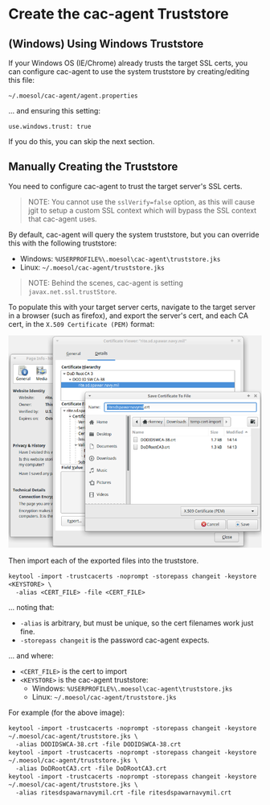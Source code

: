 Create the cac-agent Truststore
================


(Windows) Using Windows Truststore
----------------

If your Windows OS (IE/Chrome) already trusts the target SSL certs, you can configure cac-agent to use the system
truststore by creating/editing this file:

	~/.moesol/cac-agent/agent.properties

... and ensuring this setting:

	use.windows.trust: true

If you do this, you can skip the next section.


Manually Creating the Truststore
----------------

You need to configure cac-agent to trust the target server's SSL certs.

> NOTE: You cannot use the ```sslVerify=false``` option, as this will cause jgit to setup a custom SSL context
> which will bypass the SSL context that cac-agent uses.
> 

By default, cac-agent will query the system truststore, but you can override this with the following truststore:

* Windows: ```%USERPROFILE%\.moesol\cac-agent\truststore.jks```
* Linux: ```~/.moesol/cac-agent/truststore.jks```

> NOTE: Behind the scenes, cac-agent is setting `javax.net.ssl.trustStore`.
> 

To populate this with your target server certs, navigate to the target server in a browser (such as firefox),
and export the server's cert, and each CA cert, in the ```X.509 Certificate (PEM)``` format:

![](Saving-Certs.png)

Then import each of the exported files into the truststore. 

	keytool -import -trustcacerts -noprompt -storepass changeit -keystore <KEYSTORE> \
	  -alias <CERT_FILE> -file <CERT_FILE>

... noting that:

* ```-alias``` is arbitrary, but must be unique, so the cert filenames work just fine.
* ```-storepass changeit``` is the password cac-agent expects.

... and where:

* ```<CERT_FILE>``` is the cert to import
* ```<KEYSTORE>``` is the cac-agent truststore:
	* Windows: ```%USERPROFILE%\.moesol\cac-agent\truststore.jks```
	* Linux: ```~/.moesol/cac-agent/truststore.jks```

For example (for the above image):

	keytool -import -trustcacerts -noprompt -storepass changeit -keystore ~/.moesol/cac-agent/truststore.jks \
	  -alias DODIDSWCA-38.crt -file DODIDSWCA-38.crt
	keytool -import -trustcacerts -noprompt -storepass changeit -keystore ~/.moesol/cac-agent/truststore.jks \
	  -alias DoDRootCA3.crt -file DoDRootCA3.crt 
	keytool -import -trustcacerts -noprompt -storepass changeit -keystore ~/.moesol/cac-agent/truststore.jks \
	  -alias ritesdspawarnavymil.crt -file ritesdspawarnavymil.crt 

